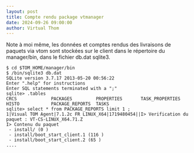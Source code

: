 ```yaml
---
layout: post
title: Compte rendu package vtmanager
date: 2024-09-26 09:00:00
author: Virtual Thom
---
```

Note à moi même, les données et comptes rendus des livraisons de paquets via vtom sont stockées sur le client dans le répertoire du manager/bin, dans le fichier db.dat sqlite3.  
```
$ cd $TOM_HOME/manager/bin
$ /bin/sqlite3 db.dat
SQLite version 3.7.17 2013-05-20 00:56:22
Enter ".help" for instructions
Enter SQL statements terminated with a ";"
sqlite> .tables
CRCS             PACKAGES         PROPERTIES       TASK_PROPERTIES
HISTO            PACKAGE_REPORTS  TASKS
sqlite> select * from PACKAGE_REPORTS limit 1 ;
1|Visual TOM Agent|7.1.2c FR LINUX_X64|1719480454||I> Verification du paquet : VT-CS-LINUX_X64.71.Z
I> Contenu du paquet
 - install/ (0 )
 - install/boot_start_client.1 (116 )
 - install/boot_start_client.2 (65 )
....
```

